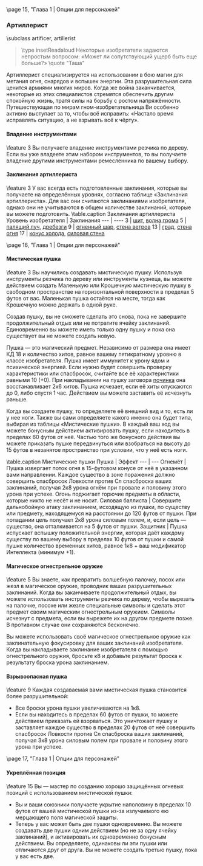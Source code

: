 \page 15, "Глава 1 | Опции для персонажей"
### Артиллерист
\subclass artificer, artillerist

> \type insetReadaloud
> Некоторые изобретатели задаются непростым вопросом: «Может ли сопутствующий ущерб быть еще больше?»
> \quote "Таша"

Артиллерист специализируется на использовании в бою магии для метания огня, снарядов и вспышек энергии. Эта разрушительная сила ценится армиями многих миров. Когда же война заканчивается, некоторые из этих специалистов стремятся обеспечить другим спокойную жизнь, тратя силы на борьбу с ростом напряжённости. Путешествующая по мирам гном-изобретательница Ви особенно активно выступает за то, чтобы всё исправить: «Настало время исправлять ситуацию, а не взрывать всё к чёрту».

#### Владение инструментами
\feature 3
Вы получаете владение инструментами резчика по дереву. Если вы уже владеете этим набором инструментов, то вы получаете владение другими инструментами ремесленника по вашему выбору.

#### Заклинания артиллериста
\feature 3
У вас всегда есть подготовленные заклинания, которые вы получаете на определённых уровнях, согласно таблице «Заклинания артиллериста». Для вас они считаются заклинаниями изобретателя, однако они не учитываются в общем количестве заклинаний, которые вы можете подготовить.
\table.caption Заклинания артиллериста
Уровень изобретателя | Заклинания
--- | ----
3 | [щит](spell.shield), [волна грома](spell.thunderwave)
5 | [палящий луч](spell.scorching_ray), [дребезги](spell.shatter)
9 | [огненный шар](spell.fireball), [стена ветров](spell.wind_wall)
13 | [град](spell.ice_storm), [стена огня](spell.wall_of_fire)
17 | [конус холода](spell.cone_of_cold), [силовая стена](spell.wall_of_force)

\page 16, "Глава 1 | Опции для персонажей"

#### Мистическая пушка
\feature 3
Вы научились создавать мистическую пушку. Используя инструменты резчика по дереву или инструменты кузнеца, вы можете действием создать Маленькую или Крошечную мистическую пушку в свободном пространстве на горизонтальной поверхности в пределах 5 футов от вас. Маленькая пушка остаётся на месте, тогда как Крошечную можно держать в одной руке.

Создав пушку, вы не сможете сделать это снова, пока не завершите продолжительный отдых или не потратите ячейку заклинаний. Единовременно вы можете иметь только одну пушку и пока она существует вы не можете создать новую.

Пушка — это магический предмет. Независимо от размера она имеет КД 18 и количество хитов, равное вашему пятикратному уровню в классе изобретателя. Пушка имеет иммунитет к урону ядом и психической энергией. Если нужно будет совершить проверку характеристики или спасбросок, считайте все её характеристики равными 10 (+0). При накладывании на пушку заговора [починка](spell.mending) она восстанавливает 2к6 хитов. Пушка исчезает, если её хиты опускаются до 0, либо спустя 1 час. Действием вы можете заставить её исчезнуть раньше.

Когда вы создаете пушку, то определяете её внешний вид и то, есть ли у нее ноги. Также вы сами определяете какого именно она будет типа, выбирая из таблицы «Мистические пушки». В каждый ваш ход вы можете бонусным действием активировать пушку, если находитесь в пределах 60 футов от неё. Частью того же бонусного действия вы можете приказать пушке передвинуться или взобраться на высоту до 15 футов в незанятое пространство при условии, что у неё есть ноги.

\table.caption Мистические пушки
Пушка | Эффект
--- | ---
Огнемёт | Пушка извергает поток огня в 15-футовом конусе от неё в указанном вами направлении. Каждое существо в зоне поражения должно совершить спасбросок Ловкости против Сл спасброска ваших заклинаний, получая 2к8 урона огнём при провале и половину этого урона при успехе. Огонь поджигает горючие предметы в области, которые никто не несёт и не носит.
Силовая баллиста | Совершите дальнобойную атаку заклинанием, исходящую из пушки, по существу или предмету, находящемуся на расстоянии до 120 футов от пушки. При попадании цель получает 2к8 урона силовым полем, и, если цель — существо, она отталкивается на 5 футов от пушки.
Защитник | Пушка испускает вспышку положительной энергии, которая даёт каждому существу по вашему выбору в пределах 10 футов от пушки и самой пушке количество временных хитов, равное 1к8 + ваш модификатор Интеллекта (минимум +1).

#### Магическое огнестрельное оружие
\feature 5
Вы знаете, как превратить волшебную палочку, посох или жезл в магическое оружие, проводник ваших разрушительных заклинаний. Когда вы заканчиваете продолжительный отдых, вы можете использовать инструменты резчика по дереву, чтобы вырезать на палочке, посохе или жезле специальные символы и сделать этот предмет своим магическим огнестрельным оружием. Символы исчезнут с предмета, если вы вырежете их на другом предмете позже. В противном случае они сохраняются бесконечно.

Вы можете использовать своё магическое огнестрельное оружие как заклинательную фокусировку для ваших заклинаний изобретателя. Когда вы накладываете заклинание изобретателя с помощью огнестрельного оружия, бросьте к8 и добавьте результат броска к результату броска урона заклинанием.

#### Взрывоопасная пушка
\feature 9
Каждая создаваемая вами мистическая пушка становится более разрушительной:
- Все броски урона пушки увеличиваются на 1к8.
- Если вы находитесь в пределах 60 футов от пушки, то можете действием приказать ей взорваться. Это уничтожает пушку и заставляет каждое существо в пределах 20 футов от неё совершить спасбросок Ловкости против Сл спасброска ваших заклинаний, получая 3к8 урона силовым полем при провале и половину этого урона при успехе.

\page 17, "Глава 1 | Опции для персонажей"

#### Укреплённая позиция
\feature 15
Вы — мастер по созданию хорошо защищённых огневых позиций с использованием мистической пушки:
- Вы и ваши союзники получаете укрытие наполовину в пределах 10 футов от вашей мистической пушки из-за излучаемого ею мерцающего поля магической защиты.
- Теперь у вас может быть две пушки одновременно. Вы можете создавать две пушки одним действием (но не за одну ячейку заклинаний), и активировать их одновременно бонусным действием. Вы определяете, одинаковы ли эти пушки или отличаются друг от друга. Вы не можете создать третью пушку, пока у вас есть две.

